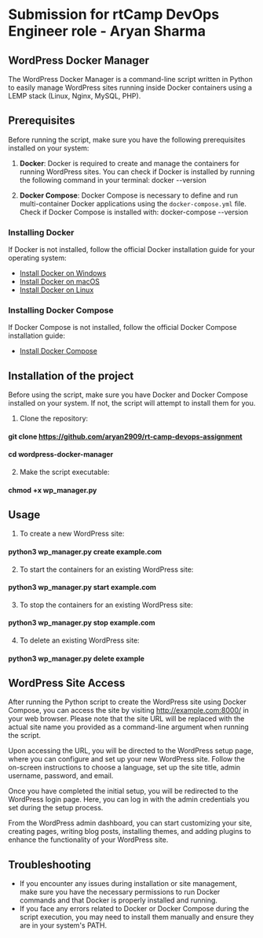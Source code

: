 
# Submission for rtCamp DevOps Engineer role - Aryan Sharma
## WordPress Docker Manager

The WordPress Docker Manager is a command-line script written in Python to easily manage WordPress sites running inside Docker containers using a LEMP stack (Linux, Nginx, MySQL, PHP).

## Prerequisites
Before running the script, make sure you have the following prerequisites installed on your system:

1. **Docker**: Docker is required to create and manage the containers for running WordPress sites. You can check if Docker is installed by running the following command in your terminal:
docker --version


2. **Docker Compose**: Docker Compose is necessary to define and run multi-container Docker applications using the `docker-compose.yml` file. Check if Docker Compose is installed with:
docker-compose --version

### Installing Docker
If Docker is not installed, follow the official Docker installation guide for your operating system:

- [Install Docker on Windows](https://docs.docker.com/docker-for-windows/install/)
- [Install Docker on macOS](https://docs.docker.com/docker-for-mac/install/)
- [Install Docker on Linux](https://docs.docker.com/engine/install/)

### Installing Docker Compose

If Docker Compose is not installed, follow the official Docker Compose installation guide:

- [Install Docker Compose](https://docs.docker.com/compose/install/)


## Installation of the project

Before using the script, make sure you have Docker and Docker Compose installed on your system. If not, the script will attempt to install them for you.

1. Clone the repository:


#### git clone https://github.com/aryan2909/rt-camp-devops-assignment

#### cd wordpress-docker-manager


2. Make the script executable:

#### chmod +x wp_manager.py


## Usage

1. To create a new WordPress site:
 #### python3 wp_manager.py create example.com

2. To start the containers for an existing WordPress site:
 #### python3 wp_manager.py start example.com

3. To stop the containers for an existing WordPress site:
 #### python3 wp_manager.py stop example.com 

4. To delete an existing WordPress site:
 #### python3 wp_manager.py delete example

## WordPress Site Access

After running the Python script to create the WordPress site using Docker Compose, you can access the site by visiting http://example.com:8000/ in your web browser. Please note that the site URL will be replaced with the actual site name you provided as a command-line argument when running the script.

Upon accessing the URL, you will be directed to the WordPress setup page, where you can configure and set up your new WordPress site. Follow the on-screen instructions to choose a language, set up the site title, admin username, password, and email.

Once you have completed the initial setup, you will be redirected to the WordPress login page. Here, you can log in with the admin credentials you set during the setup process.

From the WordPress admin dashboard, you can start customizing your site, creating pages, writing blog posts, installing themes, and adding plugins to enhance the functionality of your WordPress site.


## Troubleshooting

- If you encounter any issues during installation or site management, make sure you have the necessary permissions to run Docker commands and that Docker is properly installed and running.
- If you face any errors related to Docker or Docker Compose during the script execution, you may need to install them manually and ensure they are in your system's PATH.

